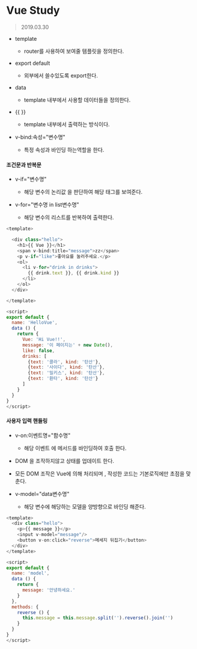 # Vue Study

> 2019.03.30

- template 
    - router를 사용하여 보여줄 템플릿을 정의한다.

- export default
    - 외부에서 쓸수있도록 export한다.

- data 
    - template 내부에서 사용할 데이터들을 정의한다.

- {{ }}
    - template 내부에서 출력하는 방식이다.

- v-bind:속성="변수명" 
    - 특정 속성과 바인딩 하는역할을 한다.

#### 조건문과 반복문

- v-if="변수명"
    - 해당 변수의 논리값 을 판단하여 해당 태그를 보여준다.

- v-for="변수명 in list변수명"
    - 해당 변수의 리스트를 반복하여 출력한다.
    
```javascript
<template>

  <div class="hello">
    <h1>{{ Vue }}</h1>
    <span v-bind:title="message">zz</span>
    <p v-if="like">좋아요를 눌러주세요.</p>
    <ol>
      <li v-for="drink in drinks">
        {{ drink.text }}, {{ drink.kind }}
      </li>
    </ol>
  </div>

</template>

<script>
export default {
  name: 'HelloVue',
  data () {
    return {
      Vue: 'Hi Vue!!',
      message: '이 페이지는' + new Date(),
      like: false,
      drinks: [
        {text: '콜라', kind: '탄산'},
        {text: '사이다', kind: '탄산'},
        {text: '밀키스', kind: '탄산'},
        {text: '환타', kind: '탄산'}
      ]
    }
  }
}
</script>
```


#### 사용자 입력 핸들링

- v-on:이벤트명="함수명"
  - 해당 이벤트 에 메서드를 바인딩하여 호출 한다.

- DOM 을 조작하지않고 상태를 업데이트 한다.
- 모든 DOM 조작은 Vue에 의해 처리되며 , 작성한 코드는 기본로직에만 초점을 맞춘다.

- v-model="data변수명"
  - 해당 변수에 해당하는 모델을 양방향으로 바인딩 해준다.

```javascript
<template>
  <div class="hello">
    <p>{{ message }}</p>
    <input v-model="message"/>
    <button v-on:click="reverse">메세지 뒤집기</button>
  </div>
</template>

<script>
export default {
  name: 'model',
  data () {
    return {
      message: '안녕하세요.'
    }
  },
  methods: {
    reverse () {
      this.message = this.message.split('').reverse().join('')
    }
  }
}
</script>
```